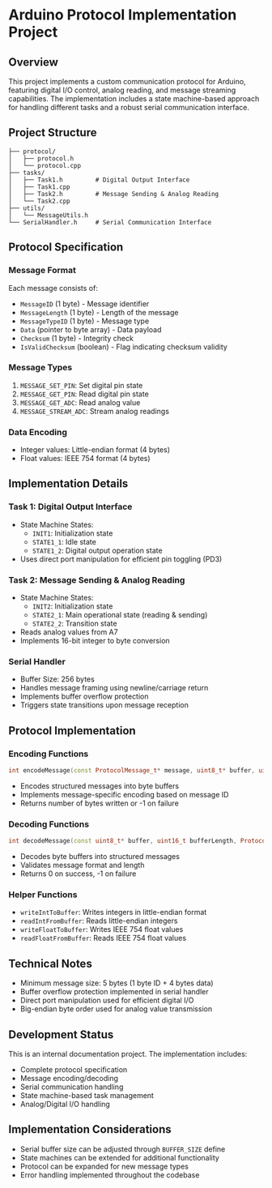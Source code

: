 # Arduino Protocol Implementation Project

## Overview
This project implements a custom communication protocol for Arduino, featuring digital I/O control, analog reading, and message streaming capabilities. The implementation includes a state machine-based approach for handling different tasks and a robust serial communication interface.

## Project Structure
```
├── protocol/
│   ├── protocol.h
│   └── protocol.cpp
├── tasks/
│   ├── Task1.h         # Digital Output Interface
│   ├── Task1.cpp
│   ├── Task2.h         # Message Sending & Analog Reading
│   └── Task2.cpp
├── utils/
│   └── MessageUtils.h
└── SerialHandler.h     # Serial Communication Interface
```

## Protocol Specification

### Message Format
Each message consists of:
- `MessageID` (1 byte) - Message identifier
- `MessageLength` (1 byte) - Length of the message
- `MessageTypeID` (1 byte) - Message type
- `Data` (pointer to byte array) - Data payload
- `Checksum` (1 byte) - Integrity check
- `IsValidChecksum` (boolean) - Flag indicating checksum validity

### Message Types
1. `MESSAGE_SET_PIN`: Set digital pin state
2. `MESSAGE_GET_PIN`: Read digital pin state
3. `MESSAGE_GET_ADC`: Read analog value
4. `MESSAGE_STREAM_ADC`: Stream analog readings

### Data Encoding
- Integer values: Little-endian format (4 bytes)
- Float values: IEEE 754 format (4 bytes)

## Implementation Details

### Task 1: Digital Output Interface
- State Machine States:
  - `INIT1`: Initialization state
  - `STATE1_1`: Idle state
  - `STATE1_2`: Digital output operation state
- Uses direct port manipulation for efficient pin toggling (PD3)

### Task 2: Message Sending & Analog Reading
- State Machine States:
  - `INIT2`: Initialization state
  - `STATE2_1`: Main operational state (reading & sending)
  - `STATE2_2`: Transition state
- Reads analog values from A7
- Implements 16-bit integer to byte conversion

### Serial Handler
- Buffer Size: 256 bytes
- Handles message framing using newline/carriage return
- Implements buffer overflow protection
- Triggers state transitions upon message reception

## Protocol Implementation

### Encoding Functions
```cpp
int encodeMessage(const ProtocolMessage_t* message, uint8_t* buffer, uint16_t bufferLength)
```
- Encodes structured messages into byte buffers
- Implements message-specific encoding based on message ID
- Returns number of bytes written or -1 on failure

### Decoding Functions
```cpp
int decodeMessage(const uint8_t* buffer, uint16_t bufferLength, ProtocolMessage_t* message)
```
- Decodes byte buffers into structured messages
- Validates message format and length
- Returns 0 on success, -1 on failure

### Helper Functions
- `writeIntToBuffer`: Writes integers in little-endian format
- `readIntFromBuffer`: Reads little-endian integers
- `writeFloatToBuffer`: Writes IEEE 754 float values
- `readFloatFromBuffer`: Reads IEEE 754 float values

## Technical Notes
- Minimum message size: 5 bytes (1 byte ID + 4 bytes data)
- Buffer overflow protection implemented in serial handler
- Direct port manipulation used for efficient digital I/O
- Big-endian byte order used for analog value transmission

## Development Status
This is an internal documentation project. The implementation includes:
- Complete protocol specification
- Message encoding/decoding
- Serial communication handling
- State machine-based task management
- Analog/Digital I/O handling

## Implementation Considerations
- Serial buffer size can be adjusted through `BUFFER_SIZE` define
- State machines can be extended for additional functionality
- Protocol can be expanded for new message types
- Error handling implemented throughout the codebase
